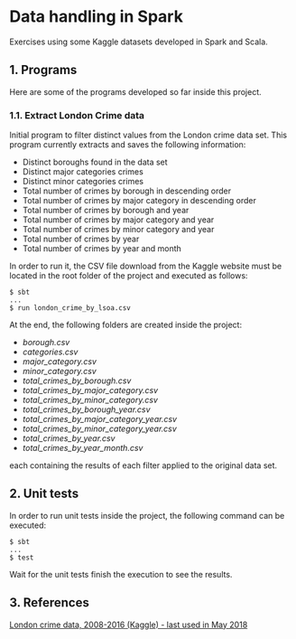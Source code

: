 # Data handling in Spark
Exercises using some Kaggle datasets developed in Spark and Scala.

## 1. Programs

Here are some of the programs developed so far inside this project.

### 1.1. Extract London Crime data
Initial program to filter distinct values from the London crime data set. This program currently
extracts and saves the following information:

* Distinct boroughs found in the data set
* Distinct major categories crimes
* Distinct minor categories crimes
* Total number of crimes by borough in descending order
* Total number of crimes by major category in descending order
* Total number of crimes by borough and year
* Total number of crimes by major category and year
* Total number of crimes by minor category and year
* Total number of crimes by year
* Total number of crimes by year and month

In order to run it, the CSV file download from the Kaggle website must be located in the
root folder of the project and executed as follows:

```
$ sbt
...
$ run london_crime_by_lsoa.csv
```

At the end, the following folders are created inside the project:

* _borough.csv_
* _categories.csv_
* _major_category.csv_
* _minor_category.csv_
* _total_crimes_by_borough.csv_
* _total_crimes_by_major_category.csv_
* _total_crimes_by_minor_category.csv_
* _total_crimes_by_borough_year.csv_
* _total_crimes_by_major_category_year.csv_
* _total_crimes_by_minor_category_year.csv_
* _total_crimes_by_year.csv_
* _total_crimes_by_year_month.csv_

each containing the results of each filter applied to the original data set.

## 2. Unit tests

In order to run unit tests inside the project, the following command can be executed:

```
$ sbt
...
$ test
```

Wait for the unit tests finish the execution to see the results.

## 3. References

[London crime data, 2008-2016 (Kaggle) - last used in May 2018](https://www.kaggle.com/jboysen/london-crime/data)
